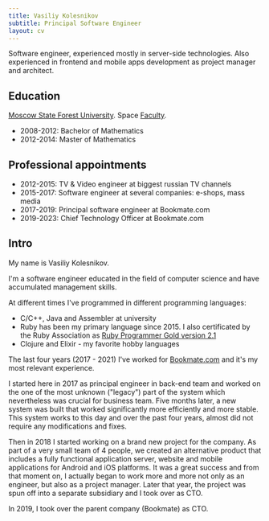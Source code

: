 ```yaml
---
title: Vasiliy Kolesnikov
subtitle: Principal Software Engineer
layout: cv
---
```


Software engineer, experienced mostly in server-side technologies.
Also experienced in frontend and mobile apps development as project manager and architect.

## Education

[Moscow State Forest University](https://eng.msfu.ru/). Space [Faculty](https://eng.msfu.ru/faculties/sf/).

- 2008-2012: Bachelor of Mathematics
- 2012-2014: Master of Mathematics

## Professional appointments

- 2012-2015: TV & Video engineer at biggest russian TV channels
- 2015-2017: Software engineer at several companies: e-shops, mass media
- 2017-2019: Principal software engineer at Bookmate.com
- 2019-2023: Chief Technology Officer at Bookmate.com

## Intro

My name is Vasiliy Kolesnikov.

I'm a software engineer educated in the field of computer science and have accumulated management skills.

At different times I've programmed in different programming languages:

- C/C++, Java and Assembler at university
- Ruby has been my primary language since 2015. I also certificated by the Ruby Association as [Ruby Programmer Gold version 2.1](https://www.credential.net/773cdc56-cc8f-4f47-b5d5-0a84e8af3c4a)
- Clojure and Elixir - my favorite hobby languages

The last four years (2017 - 2021) I've worked for [Bookmate.com](https://bookmate.com) and it's my most relevant experience.

I started here in 2017 as principal engineer in back-end team and worked on the one of the most unknown ("legacy") part of the system which nevertheless was crucial for business team. Five months later, a new system was built that worked significantly more efficiently and more stable. This system works to this day and over the past four years, almost did not require any modifications and fixes.

Then in 2018 I started working on a brand new project for the company. As part of a very small team of 4 people, we created an alternative product that includes a fully functional application server, website and mobile applications for Android and iOS platforms. It was a great success and from that moment on, I actually began to work more and more not only as an engineer, but also as a project manager. Later that year, the project was spun off into a separate subsidiary and I took over as CTO.

In 2019, I took over the parent company (Bookmate) as CTO.
